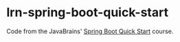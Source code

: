 # lrn-spring-boot-quick-start

Code from the JavaBrains' [Spring Boot Quick Start](https://javabrains.thinkific.com/courses/springboot-quickstart) course.